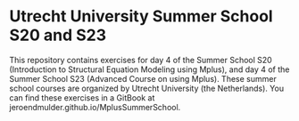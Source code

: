 # Utrecht University Summer School S20 and S23 
This repository contains exercises for day 4 of the Summer School S20 (Introduction to Structural Equation Modeling using Mplus), and day 4 of the Summer School S23 (Advanced Course on using Mplus). These summer school courses are organized by Utrecht University (the Netherlands). You can find these exercises in a GitBook at jeroendmulder.github.io/MplusSummerSchool. 
